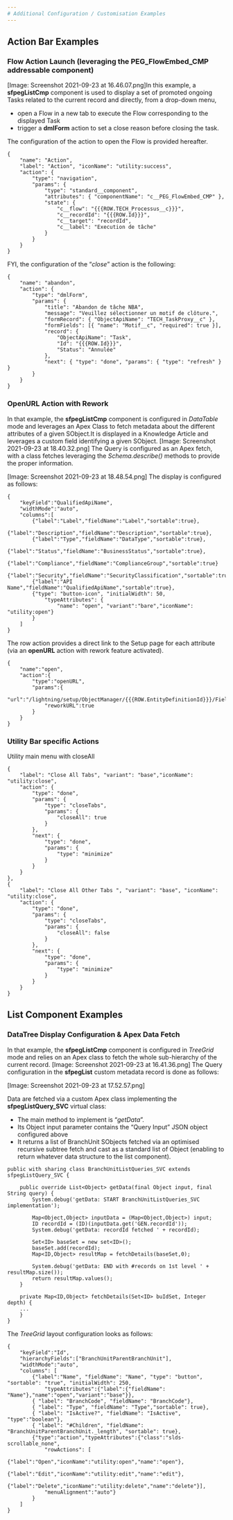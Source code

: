 ```yaml
---
# Additional Configuration / Customisation Examples
---
```


## Action Bar Examples

### Flow Action Launch (leveraging the PEG_FlowEmbed_CMP addressable component)

[Image: Screenshot 2021-09-23 at 16.46.07.png]In this example, a **sfpegListCmp** component is  used to display a set of promoted ongoing Tasks related to the current record and directly, from a drop-down menu,

* open a Flow in a new tab to execute the Flow corresponding to the displayed Task
* trigger a **dmlForm** action to set a close reason before closing the task.

The configuration of the action to open the Flow is provided hereafter.

```
{
    "name": "Action", 
    "label": "Action", "iconName": "utility:success",
    "action": {
        "type": "navigation",
        "params": {
            "type": "standard__component",
            "attributes": { "componentName": "c__PEG_FlowEmbed_CMP" },
            "state": {
                "c__flow": "{{{ROW.TECH_Processus__c}}}",
                "c__recordId": "{{{ROW.Id}}}",
                "c__target": "recordId",
                "c__label": "Execution de tâche"
            }
        }
    }
}
```


FYI, the configuration of the “*close*” action is the following:

```
{
    "name": "abandon",
    "action": {
        "type": "dmlForm",
        "params": {
            "title": "Abandon de tâche NBA",
            "message": "Veuillez sélectionner un motif de clôture.",
            "formRecord": { "ObjectApiName": "TECH_TaskProxy__c" },
            "formFields": [{ "name": "Motif__c", "required": true }],
            "record": {
                "ObjectApiName": "Task",
                "Id": "{{{ROW.Id}}}",
                "Status": "Annulée"
            },
            "next": { "type": "done", "params": { "type": "refresh" } }
        }
    }
}
```


### OpenURL Action with Rework 

In that example, the **sfpegListCmp** component is configured in *DataTable* mode and leverages an Apex Class to fetch metadata about the different attributes of a given SObject.It is displayed in a Knowledge Article and leverages a custom field identifying a given SObject.
[Image: Screenshot 2021-09-23 at 18.40.32.png]
The Query is configured as an Apex fetch, with a class fetches leveraging the *Schema.describe()* methods to provide the proper information.

[Image: Screenshot 2021-09-23 at 18.48.54.png]
The display is configured as follows:

```
{
    "keyField":"QualifiedApiName",
    "widthMode":"auto",
    "columns":[
        {"label":"Label","fieldName":"Label","sortable":true},
        {"label":"Description","fieldName":"Description","sortable":true},
        {"label":"Type","fieldName":"DataType","sortable":true},
        {"label":"Status","fieldName":"BusinessStatus","sortable":true},
        {"label":"Compliance","fieldName":"ComplianceGroup","sortable":true}
        {"label":"Security","fieldName":"SecurityClassification","sortable":true},
        {"label":"API Name","fieldName":"QualifiedApiName","sortable":true},
        {"type": "button-icon", "initialWidth": 50,
            "typeAttributes": {
                "name": "open", "variant":"bare","iconName": "utility:open"}
        }
    ]
}
```


The row action provides a direct link to the Setup page for each attribute (via an **openURL** action with rework feature activated).

```
{
    "name":"open",
    "action":{
        "type":"openURL",
        "params":{
            "url":"/lightning/setup/ObjectManager/{{{ROW.EntityDefinitionId}}}/FieldsAndRelationships/SUBSTR({{{ROW.DurableId}}},'.',1)/view",
            "reworkURL":true
        }
    }
}
```

### Utility Bar specific Actions

Utility main menu with closeAll


```
{
    "label": "Close All Tabs", "variant": "base","iconName": "utility:close",
    "action": {
        "type": "done",
        "params": {
            "type": "closeTabs",
            "params": {
                "closeAll": true
            }
        },
        "next": {
            "type": "done",
            "params": {
                "type": "minimize"
            }
        }
    }
},
{
    "label": "Close All Other Tabs ", "variant": "base", "iconName": "utility:close",
    "action": {
        "type": "done",
        "params": {
            "type": "closeTabs",
            "params": {
                "closeAll": false
            }
        },
        "next": {
            "type": "done",
            "params": {
                "type": "minimize"
            }
        }
    }
}
```


## List Component Examples

### DataTree Display Configuration & Apex Data Fetch

In that example, the **sfpegListCmp** component is configured in *TreeGrid* mode and relies on an Apex class to fetch the whole sub-hierarchy of the current record.
[Image: Screenshot 2021-09-23 at 16.41.36.png]
The Query configuration in the **sfpegList** custom metadata record is done as follows:

[Image: Screenshot 2021-09-23 at 17.52.57.png]

Data are fetched via a custom Apex class implementing the **sfpegListQuery_SVC** virtual class:

* The main method to implement is “*getData*”.
* Its Object input parameter contains the “Query Input” JSON object configured above
* It returns a list of BranchUnit SObjects fetched via an optimised recursive subtree fetch and cast as a standard list of Object (enabling to return whatever data structure to the list component).

```
public with sharing class BranchUnitListQueries_SVC extends sfpegListQuery_SVC {
            
    public override List<Object> getData(final Object input, final String query) {
        System.debug('getData: START BranchUnitListQueries_SVC implementation');
        
        Map<Object,Object> inputData = (Map<Object,Object>) input;
        ID recordId = (ID)(inputData.get('GEN.recordId'));
        System.debug('getData: recordId fetched ' + recordId);
        
        Set<ID> baseSet = new set<ID>();
        baseSet.add(recordId);
        Map<ID,Object> resultMap = fetchDetails(baseSet,0);

        System.debug('getData: END with #records on 1st level ' + resultMap.size());
        return resultMap.values();
    }
    
    private Map<ID,Object> fetchDetails(Set<ID> buIdSet, Integer depth) {
    ...
    }
}
```


The *TreeGrid* layout configuration looks as follows:

```
{
    "keyField":"Id",
    "hierarchyFields":["BranchUnitParentBranchUnit"],
    "widthMode":"auto",
    "columns": [
        {"label":"Name", "fieldName": "Name", "type": "button", "sortable": "true", "initialWidth": 250,
            "typeAttributes":{"label":{"fieldName": "Name"},"name":"open","variant":"base"}},
        { "label": "BranchCode", "fieldName": "BranchCode"},
        { "label": "Type", "fieldName": "Type","sortable": true},
        { "label": "IsActive?", "fieldName": "IsActive", "type":"boolean"},
        { "label": "#Children", "fieldName": "BranchUnitParentBranchUnit._length", "sortable": true},
        {"type":"action","typeAttributes":{"class":"slds-scrollable_none",
            "rowActions": [
                {"label":"Open","iconName":"utility:open","name":"open"},
                {"label":"Edit","iconName":"utility:edit","name":"edit"},
                {"label":"Delete","iconName":"utility:delete","name":"delete"}],
            "menuAlignment":"auto"}
        }
    ]
}
```



